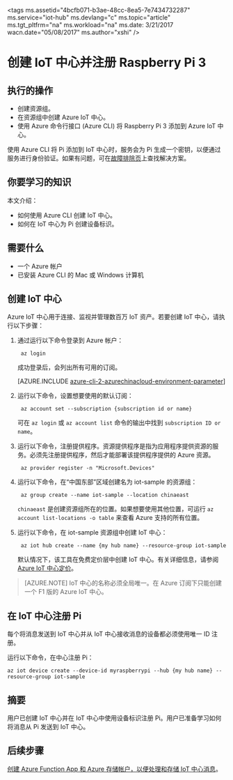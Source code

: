 <properties
    pageTitle="创建 IoT 中心并注册 Raspberry Pi 3 | Azure"
    description="使用 Azure CLI 创建资源组、创建 Azure IoT 中心，以及在 Azure IoT 中心注册 Pi。"
    services="iot-hub"
    documentationcenter=""
    author="shizn"
    manager="timtl"
    tags=""
    keywords="raspberry pi 云, pi 云连接" />
<tags
    ms.assetid="4bcfb071-b3ae-48cc-8ea5-7e7434732287"
    ms.service="iot-hub"
    ms.devlang="c"
    ms.topic="article"
    ms.tgt_pltfrm="na"
    ms.workload="na"
    ms.date: 3/21/2017
    wacn.date="05/08/2017"
    ms.author="xshi" />  


# 创建 IoT 中心并注册 Raspberry Pi 3
## 执行的操作
* 创建资源组。
* 在资源组中创建 Azure IoT 中心。
* 使用 Azure 命令行接口 (Azure CLI) 将 Raspberry Pi 3 添加到 Azure IoT 中心。

使用 Azure CLI 将 Pi 添加到 IoT 中心时，服务会为 Pi 生成一个密钥，以便通过服务进行身份验证。如果有问题，可在[故障排除页](/documentation/articles/iot-hub-raspberry-pi-kit-c-troubleshooting/)上查找解决方案。

## 你要学习的知识
本文介绍：

 - 如何使用 Azure CLI 创建 IoT 中心。
 - 如何在 IoT 中心为 Pi 创建设备标识。

## 需要什么
* 一个 Azure 帐户
* 已安装 Azure CLI 的 Mac 或 Windows 计算机

## 创建 IoT 中心
Azure IoT 中心用于连接、监视并管理数百万 IoT 资产。若要创建 IoT 中心，请执行以下步骤：

1. 通过运行以下命令登录到 Azure 帐户：

   
		az login
   

    成功登录后，会列出所有可用的订阅。
    

    [AZURE.INCLUDE [azure-cli-2-azurechinacloud-environment-parameter](../../includes/azure-cli-2-azurechinacloud-environment-parameter.md)]

2. 运行以下命令，设置想要使用的默认订阅：

   
		az account set --subscription {subscription id or name}
   

    可在 `az login` 或 `az account list` 命令的输出中找到 `subscription ID or name`。

3. 运行以下命令，注册提供程序。资源提供程序是指为应用程序提供资源的服务。必须先注册提供程序，然后才能部署该提供程序提供的 Azure 资源。

   
		az provider register -n "Microsoft.Devices"
   
4. 运行以下命令，在“中国东部”区域创建名为 iot-sample 的资源组：

   
		az group create --name iot-sample --location chinaeast
   

    `chinaeast` 是创建资源组所在的位置。如果想要使用其他位置，可运行 `az account list-locations -o table` 来查看 Azure 支持的所有位置。
 
5. 运行以下命令，在 iot-sample 资源组中创建 IoT 中心：

   
		az iot hub create --name {my hub name} --resource-group iot-sample
   

    默认情况下，该工具在免费定价层中创建 IoT 中心。有关详细信息，请参阅 [Azure IoT 中心定价](/pricing/details/iot-hub/)。

> [AZURE.NOTE]
IoT 中心的名称必须全局唯一。在 Azure 订阅下只能创建一个 F1 版的 Azure IoT 中心。

## 在 IoT 中心注册 Pi
每个将消息发送到 IoT 中心并从 IoT 中心接收消息的设备都必须使用唯一 ID 注册。

运行以下命令，在中心注册 Pi：


	az iot device create --device-id myraspberrypi --hub {my hub name} --resource-group iot-sample


## 摘要
用户已创建 IoT 中心并在 IoT 中心中使用设备标识注册 Pi。用户已准备学习如何将消息从 Pi 发送到 IoT 中心。

## 后续步骤
[创建 Azure Function App 和 Azure 存储帐户，以便处理和存储 IoT 中心消息](/documentation/articles/iot-hub-raspberry-pi-kit-c-lesson3-deploy-resource-manager-template/)。

<!---HONumber=Mooncake_0206_2017-->
<!--Update_Description:update meta properties and code-->